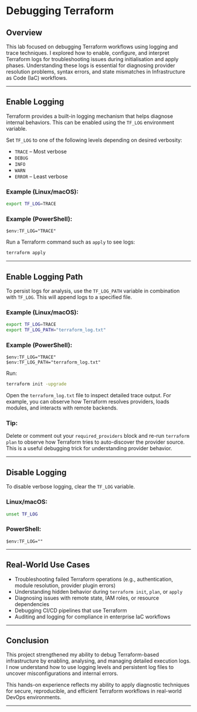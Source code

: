 # Debugging Terraform

## Overview

This lab focused on debugging Terraform workflows using logging and trace techniques. I explored how to enable, configure, and interpret Terraform logs for troubleshooting issues during initialisation and apply phases. Understanding these logs is essential for diagnosing provider resolution problems, syntax errors, and state mismatches in Infrastructure as Code (IaC) workflows.

---

## Enable Logging

Terraform provides a built-in logging mechanism that helps diagnose internal behaviors. This can be enabled using the `TF_LOG` environment variable.

Set `TF_LOG` to one of the following levels depending on desired verbosity:

- `TRACE` – Most verbose
- `DEBUG`
- `INFO`
- `WARN`
- `ERROR` – Least verbose

### Example (Linux/macOS):

```bash
export TF_LOG=TRACE
```

### Example (PowerShell):

```shell
$env:TF_LOG="TRACE"
```

Run a Terraform command such as `apply` to see logs:

```bash
terraform apply
```

---

## Enable Logging Path

To persist logs for analysis, use the `TF_LOG_PATH` variable in combination with `TF_LOG`. This will append logs to a specified file.

### Example (Linux/macOS):

```bash
export TF_LOG=TRACE
export TF_LOG_PATH="terraform_log.txt"
```

### Example (PowerShell):

```shell
$env:TF_LOG="TRACE"
$env:TF_LOG_PATH="terraform_log.txt"
```

Run:

```bash
terraform init -upgrade
```

Open the `terraform_log.txt` file to inspect detailed trace output. For example, you can observe how Terraform resolves providers, loads modules, and interacts with remote backends.

### Tip:

Delete or comment out your `required_providers` block and re-run `terraform plan` to observe how Terraform tries to auto-discover the provider source. This is a useful debugging trick for understanding provider behavior.

---

## Disable Logging

To disable verbose logging, clear the `TF_LOG` variable.

### Linux/macOS:

```bash
unset TF_LOG
```

### PowerShell:

```shell
$env:TF_LOG=""
```

---

## Real-World Use Cases

- Troubleshooting failed Terraform operations (e.g., authentication, module resolution, provider plugin errors)
- Understanding hidden behavior during `terraform init`, `plan`, or `apply`
- Diagnosing issues with remote state, IAM roles, or resource dependencies
- Debugging CI/CD pipelines that use Terraform
- Auditing and logging for compliance in enterprise IaC workflows

---

## Conclusion

This project strengthened my ability to debug Terraform-based infrastructure by enabling, analysing, and managing detailed execution logs. I now understand how to use logging levels and persistent log files to uncover misconfigurations and internal errors.

This hands-on experience reflects my ability to apply diagnostic techniques for secure, reproducible, and efficient Terraform workflows in real-world DevOps environments.

---
